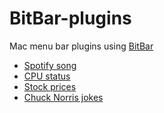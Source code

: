 # BitBar-plugins

Mac menu bar plugins using [BitBar](https://github.com/matryer/bitbar)

- [Spotify song](plugins/spotify_song/)
- [CPU status](plugins/cpu_status/)
- [Stock prices](plugins/stocks/)
- [Chuck Norris jokes](plugins/chuck_norris_jokes/)
